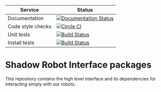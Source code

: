 |     Service       |  Status  |
| ----------------- | -------- |
| Documentation     | [![Documentation Status](https://readthedocs.org/projects/shadow-robot-interface/badge/?version=latest)](http://shadow-robot-interface.readthedocs.org/) |
| Code style checks | [![Circle CI](https://circleci.com/gh/shadow-robot/sr_interface.svg?style=shield)](https://circleci.com/gh/shadow-robot/sr_interface) |
| Unit tests        | [![Build Status](https://travis-ci.org/shadow-robot/sr_interface.svg)](https://travis-ci.org/shadow-robot/sr_interface) |
| Install tests     | [![Build Status](https://semaphoreci.com/api/v1/projects/c0557341-a994-4b1d-84c5-7b79ce6dbce9/525136/shields_badge.svg)](https://semaphoreci.com/shadow-robot/sr_interface)

# Shadow Robot Interface packages
This repository contains the high level interface and its dependencies for interacting simply with our robots.
